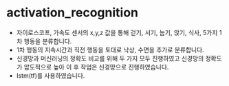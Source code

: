 # activation_recognition

* 자이로스코프, 가속도 센서의 x,y,z 값을 통해 걷기, 서기, 눕기, 앉기, 식사, 5가지 1차 행동을 분류합니다. 
* 1차 행동의 지속시간과 직전 행동을 토대로 낙상, 수면을 추가로 분류합니다.
* 신경망과 머신러닝의 정확도 비교를 위해 두 가지 모두 진행하였고 신경망의 정확도가 압도적으로 높아 이 후 작업은 신경망으로 진행하였습니다.
* lstm(tf)를 사용하였습니다.
